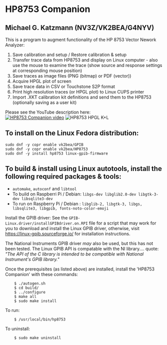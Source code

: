 HP8753 Companion
================

Michael G. Katzmann (NV3Z/VK2BEA/G4NYV)
------------------------------------------------------------------

This is a program to augment functionality of the HP 8753 Vector Nework Analyzer:  
1. Save calibration and setup / Restore calibration & setup
2. Transfer trace data from HP8753 and display on Linux computer
       - also use the mouse to examine the trace (show source and response settings at corresponding mouse position)
3. Save traces as image files (PNG (bitmap) or PDF (vector))
4. Acquire HPGL plot of screen
5. Save trace data in CSV or Touchstone S2P format
6. Print high resolution traces (or HPGL plot) to Linux CUPS printer
7. Import .XKT calibration kit definitions and send them to the HP8753 (optionally saving as a user kit)

Please see the YouTube description here:  
[![HP8753 Companion video](https://github.com/VK2BEA/HP8753-Companion/assets/3782222/f3309627-889d-4e28-8884-ea4f6471a7ff)](https://www.youtube.com/watch?v=ORWQE22tbRo)
![HP8753 HPGL K+L](https://github.com/VK2BEA/HP8753-Companion/assets/3782222/14e20995-aede-409e-8829-9d42484e72bd)

To install on the Linux Fedora distribution:
-------------------------------------------
`sudo dnf -y copr enable vk2bea/GPIB`  
`sudo dnf -y copr enable vk2bea/HP8753`  
`sudo dnf -y install hp8753 linux-gpib-firmware`  

To build & install using Linux autotools, install the following required packages & tools:
----------------------------------------------------------------------
* `automake`, `autoconf` and `libtool`  
* To build on Raspberri Pi / Debian: 	`libgs-dev libglib2.0-dev libgtk-3-dev libsqlite3-dev`  
* To run on Raspberry Pi / Debian :	`libglib-2, libgtk-3, libgs, libsqlite3, libgpib, fonts-noto-color-emoji`

Install the GPIB driver: 
See the `GPIB-Linux.driver/installGPIBdriver.on.RPI` file for a script that may work for you to download and install the Linux GPIB driver, otherwise, visit https://linux-gpib.sourceforge.io/ for installation instructions.

The National Instruments GPIB driver *may* also be used, but this has not been tested. The Linux GPIB API is compatable with the NI library.... quote: *"The API of the C library is intended to be compatible with National Instrument's GPIB library."*

Once the prerequisites (as listed above) are installed, install the 'HP8753 Companion' with these commands:

        $ ./autogen.sh
        $ cd build/
        $ ../configure
        $ make all
        $ sudo make install
To run:
        
        $ /usr/local/bin/hp8753

To uninstall:
        
        $ sudo make uninstall
